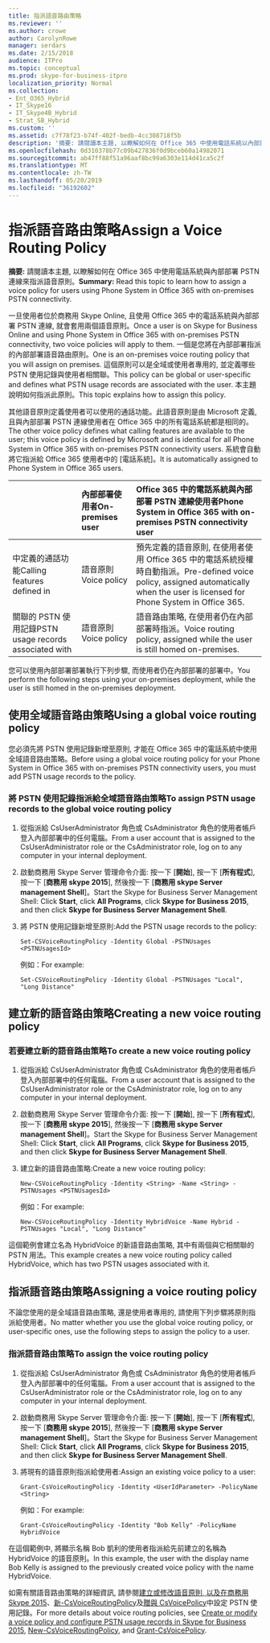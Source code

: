 ```yaml
---
title: 指派語音路由策略
ms.reviewer: ''
ms.author: crowe
author: CarolynRowe
manager: serdars
ms.date: 2/15/2018
audience: ITPro
ms.topic: conceptual
ms.prod: skype-for-business-itpro
localization_priority: Normal
ms.collection:
- Ent_O365_Hybrid
- IT_Skype16
- IT_Skype4B_Hybrid
- Strat_SB_Hybrid
ms.custom: ''
ms.assetid: c7f78f23-b74f-402f-bedb-4cc308718f5b
description: '摘要: 請閱讀本主題, 以瞭解如何在 Office 365 中使用電話系統以內部部署 PSTN 連線來指派語音原則。'
ms.openlocfilehash: 0d310378b77c09b427836f0d9bceb60a14982071
ms.sourcegitcommit: ab47ff88f51a96aaf8bc99a6303e114d41ca5c2f
ms.translationtype: MT
ms.contentlocale: zh-TW
ms.lasthandoff: 05/20/2019
ms.locfileid: "36192602"
---
```

# <a name="assign-a-voice-routing-policy"></a><span data-ttu-id="b08e7-103">指派語音路由策略</span><span class="sxs-lookup"><span data-stu-id="b08e7-103">Assign a Voice Routing Policy</span></span>
 
<span data-ttu-id="b08e7-104">**摘要:** 請閱讀本主題, 以瞭解如何在 Office 365 中使用電話系統與內部部署 PSTN 連線來指派語音原則。</span><span class="sxs-lookup"><span data-stu-id="b08e7-104">**Summary:** Read this topic to learn how to assign a voice policy for users using Phone System in Office 365 with on-premises PSTN connectivity.</span></span> 
  
<span data-ttu-id="b08e7-105">一旦使用者位於商務用 Skype Online, 且使用 Office 365 中的電話系統與內部部署 PSTN 連線, 就會套用兩個語音原則。</span><span class="sxs-lookup"><span data-stu-id="b08e7-105">Once a user is on Skype for Business Online and using Phone System in Office 365 with on-premises PSTN connectivity, two voice policies will apply to them.</span></span> <span data-ttu-id="b08e7-106">一個是您將在內部部署指派的內部部署語音路由原則。</span><span class="sxs-lookup"><span data-stu-id="b08e7-106">One is an on-premises voice routing policy that you will assign on premises.</span></span> <span data-ttu-id="b08e7-107">這個原則可以是全域或使用者專用的, 並定義哪些 PSTN 使用記錄與使用者相關聯。</span><span class="sxs-lookup"><span data-stu-id="b08e7-107">This policy can be global or user-specific and defines what PSTN usage records are associated with the user.</span></span> <span data-ttu-id="b08e7-108">本主題說明如何指派此原則。</span><span class="sxs-lookup"><span data-stu-id="b08e7-108">This topic explains how to assign this policy.</span></span>
  
<span data-ttu-id="b08e7-109">其他語音原則定義使用者可以使用的通話功能。此語音原則是由 Microsoft 定義, 且與內部部署 PSTN 連線使用者在 Office 365 中的所有電話系統都是相同的。</span><span class="sxs-lookup"><span data-stu-id="b08e7-109">The other voice policy defines what calling features are available to the user; this voice policy is defined by Microsoft and is identical for all Phone System in Office 365 with on-premises PSTN connectivity users.</span></span> <span data-ttu-id="b08e7-110">系統會自動將它指派給 Office 365 使用者中的 [電話系統]。</span><span class="sxs-lookup"><span data-stu-id="b08e7-110">It is automatically assigned to Phone System in Office 365 users.</span></span>
  
||<span data-ttu-id="b08e7-111">**內部部署使用者**</span><span class="sxs-lookup"><span data-stu-id="b08e7-111">**On-premises user**</span></span>|<span data-ttu-id="b08e7-112">**Office 365 中的電話系統與內部部署 PSTN 連線使用者**</span><span class="sxs-lookup"><span data-stu-id="b08e7-112">**Phone System in Office 365 with on-premises PSTN connectivity user**</span></span>|
|:-----|:-----|:-----|
|<span data-ttu-id="b08e7-113">中定義的通話功能</span><span class="sxs-lookup"><span data-stu-id="b08e7-113">Calling features defined in</span></span>  <br/> |<span data-ttu-id="b08e7-114">語音原則</span><span class="sxs-lookup"><span data-stu-id="b08e7-114">Voice policy</span></span>  <br/> |<span data-ttu-id="b08e7-115">預先定義的語音原則, 在使用者使用 Office 365 中的電話系統授權時自動指派。</span><span class="sxs-lookup"><span data-stu-id="b08e7-115">Pre-defined voice policy, assigned automatically when the user is licensed for Phone System in Office 365.</span></span>  <br/> |
|<span data-ttu-id="b08e7-116">關聯的 PSTN 使用記錄</span><span class="sxs-lookup"><span data-stu-id="b08e7-116">PSTN usage records associated with</span></span>  <br/> |<span data-ttu-id="b08e7-117">語音原則</span><span class="sxs-lookup"><span data-stu-id="b08e7-117">Voice policy</span></span>  <br/> |<span data-ttu-id="b08e7-118">語音路由策略, 在使用者仍在內部部署時指派。</span><span class="sxs-lookup"><span data-stu-id="b08e7-118">Voice routing policy, assigned while the user is still homed on-premises.</span></span>  <br/> |
   
<span data-ttu-id="b08e7-119">您可以使用內部部署部署執行下列步驟, 而使用者仍在內部部署的部署中。</span><span class="sxs-lookup"><span data-stu-id="b08e7-119">You perform the following steps using your on-premises deployment, while the user is still homed in the on-premises deployment.</span></span>
  
## <a name="using-a-global-voice-routing-policy"></a><span data-ttu-id="b08e7-120">使用全域語音路由策略</span><span class="sxs-lookup"><span data-stu-id="b08e7-120">Using a global voice routing policy</span></span>

<span data-ttu-id="b08e7-121">您必須先將 PSTN 使用記錄新增至原則, 才能在 Office 365 中的電話系統中使用全域語音路由策略。</span><span class="sxs-lookup"><span data-stu-id="b08e7-121">Before using a global voice routing policy for your Phone System in Office 365 with on-premises PSTN connectivity users, you must add PSTN usage records to the policy.</span></span>
  
### <a name="to-assign-pstn-usage-records-to-the-global-voice-routing-policy"></a><span data-ttu-id="b08e7-122">將 PSTN 使用記錄指派給全域語音路由策略</span><span class="sxs-lookup"><span data-stu-id="b08e7-122">To assign PSTN usage records to the global voice routing policy</span></span>

1. <span data-ttu-id="b08e7-123">從指派給 CsUserAdministrator 角色或 CsAdministrator 角色的使用者帳戶登入內部部署中的任何電腦。</span><span class="sxs-lookup"><span data-stu-id="b08e7-123">From a user account that is assigned to the CsUserAdministrator role or the CsAdministrator role, log on to any computer in your internal deployment.</span></span>
    
2. <span data-ttu-id="b08e7-124">啟動商務用 Skype Server 管理命令介面: 按一下 [**開始**], 按一下 [**所有程式**], 按一下 [**商務用 skype 2015**], 然後按一下 [**商務用 skype Server management Shell**]。</span><span class="sxs-lookup"><span data-stu-id="b08e7-124">Start the Skype for Business Server Management Shell: Click **Start**, click **All Programs**, click **Skype for Business 2015**, and then click **Skype for Business Server Management Shell**.</span></span>
    
3. <span data-ttu-id="b08e7-125">將 PSTN 使用記錄新增至原則:</span><span class="sxs-lookup"><span data-stu-id="b08e7-125">Add the PSTN usage records to the policy:</span></span>
    
   ```
   Set-CSVoiceRoutingPolicy -Identity Global -PSTNUsages <PSTNUsagesId> 
   ```

    <span data-ttu-id="b08e7-126">例如：</span><span class="sxs-lookup"><span data-stu-id="b08e7-126">For example:</span></span>
    
   ```
   Set-CSVoiceRoutingPolicy -Identity Global -PSTNUsages "Local", "Long Distance" 
   ```

## <a name="creating-a-new-voice-routing-policy"></a><span data-ttu-id="b08e7-127">建立新的語音路由策略</span><span class="sxs-lookup"><span data-stu-id="b08e7-127">Creating a new voice routing policy</span></span>

### <a name="to-create-a-new-voice-routing-policy"></a><span data-ttu-id="b08e7-128">若要建立新的語音路由策略</span><span class="sxs-lookup"><span data-stu-id="b08e7-128">To create a new voice routing policy</span></span>

1. <span data-ttu-id="b08e7-129">從指派給 CsUserAdministrator 角色或 CsAdministrator 角色的使用者帳戶登入內部部署中的任何電腦。</span><span class="sxs-lookup"><span data-stu-id="b08e7-129">From a user account that is assigned to the CsUserAdministrator role or the CsAdministrator role, log on to any computer in your internal deployment.</span></span>
    
2. <span data-ttu-id="b08e7-130">啟動商務用 Skype Server 管理命令介面: 按一下 [**開始**], 按一下 [**所有程式**], 按一下 [**商務用 skype 2015**], 然後按一下 [**商務用 skype Server management Shell**]。</span><span class="sxs-lookup"><span data-stu-id="b08e7-130">Start the Skype for Business Server Management Shell: Click **Start**, click **All Programs**, click **Skype for Business 2015**, and then click **Skype for Business Server Management Shell**.</span></span>
    
3. <span data-ttu-id="b08e7-131">建立新的語音路由策略:</span><span class="sxs-lookup"><span data-stu-id="b08e7-131">Create a new voice routing policy:</span></span>
    
   ```
   New-CSVoiceRoutingPolicy -Identity <String> -Name <String> -PSTNUsages <PSTNUsagesId>
   ```

    <span data-ttu-id="b08e7-132">例如：</span><span class="sxs-lookup"><span data-stu-id="b08e7-132">For example:</span></span>
    
   ```
   New-CSVoiceRoutingPolicy -Identity HybridVoice -Name Hybrid -PSTNUsages "Local", "Long Distance"
   ```

<span data-ttu-id="b08e7-133">這個範例會建立名為 HybridVoice 的新語音路由策略, 其中有兩個與它相關聯的 PSTN 用法。</span><span class="sxs-lookup"><span data-stu-id="b08e7-133">This example creates a new voice routing policy called HybridVoice, which has two PSTN usages associated with it.</span></span>
  
## <a name="assigning-a-voice-routing-policy"></a><span data-ttu-id="b08e7-134">指派語音路由策略</span><span class="sxs-lookup"><span data-stu-id="b08e7-134">Assigning a voice routing policy</span></span>

<span data-ttu-id="b08e7-135">不論您使用的是全域語音路由策略, 還是使用者專用的, 請使用下列步驟將原則指派給使用者。</span><span class="sxs-lookup"><span data-stu-id="b08e7-135">No matter whether you use the global voice routing policy, or user-specific ones, use the following steps to assign the policy to a user.</span></span>
  
### <a name="to-assign-the-voice-routing-policy"></a><span data-ttu-id="b08e7-136">指派語音路由策略</span><span class="sxs-lookup"><span data-stu-id="b08e7-136">To assign the voice routing policy</span></span>

1. <span data-ttu-id="b08e7-137">從指派給 CsUserAdministrator 角色或 CsAdministrator 角色的使用者帳戶登入內部部署中的任何電腦。</span><span class="sxs-lookup"><span data-stu-id="b08e7-137">From a user account that is assigned to the CsUserAdministrator role or the CsAdministrator role, log on to any computer in your internal deployment.</span></span>
    
2. <span data-ttu-id="b08e7-138">啟動商務用 Skype Server 管理命令介面: 按一下 [**開始**], 按一下 [**所有程式**], 按一下 [**商務用 skype 2015**], 然後按一下 [**商務用 skype Server management Shell**]。</span><span class="sxs-lookup"><span data-stu-id="b08e7-138">Start the Skype for Business Server Management Shell: Click **Start**, click **All Programs**, click **Skype for Business 2015**, and then click **Skype for Business Server Management Shell**.</span></span>
    
3. <span data-ttu-id="b08e7-139">將現有的語音原則指派給使用者:</span><span class="sxs-lookup"><span data-stu-id="b08e7-139">Assign an existing voice policy to a user:</span></span>
    
   ```
   Grant-CsVoiceRoutingPolicy -Identity <UserIdParameter> -PolicyName <String>
   ```

    <span data-ttu-id="b08e7-140">例如：</span><span class="sxs-lookup"><span data-stu-id="b08e7-140">For example:</span></span>
    
   ```
   Grant-CsVoiceRoutingPolicy -Identity "Bob Kelly" -PolicyName HybridVoice
   ```

<span data-ttu-id="b08e7-141">在這個範例中, 將顯示名稱 Bob 凱利的使用者指派給先前建立的名稱為 HybridVoice 的語音原則。</span><span class="sxs-lookup"><span data-stu-id="b08e7-141">In this example, the user with the display name Bob Kelly is assigned to the previously created voice policy with the name HybridVoice.</span></span>
  
<span data-ttu-id="b08e7-142">如需有關語音路由策略的詳細資訊, 請參閱[建立或修改語音原則, 以及在商務用 Skype 2015](../../deploy/deploy-enterprise-voice/voice-policy-and-pstn-usage-records.md)、[新-CsVoiceRoutingPolicy](https://docs.microsoft.com/powershell/module/skype/new-csvoiceroutingpolicy?view=skype-ps)及[贈與 CsVoicePolicy](https://docs.microsoft.com/powershell/module/skype/grant-csvoicepolicy?view=skype-ps)中設定 PSTN 使用記錄。</span><span class="sxs-lookup"><span data-stu-id="b08e7-142">For more details about voice routing policies, see [Create or modify a voice policy and configure PSTN usage records in Skype for Business 2015](../../deploy/deploy-enterprise-voice/voice-policy-and-pstn-usage-records.md), [New-CsVoiceRoutingPolicy](https://docs.microsoft.com/powershell/module/skype/new-csvoiceroutingpolicy?view=skype-ps), and [Grant-CsVoicePolicy](https://docs.microsoft.com/powershell/module/skype/grant-csvoicepolicy?view=skype-ps).</span></span>
  

